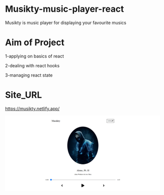 # Musikty-music-player-react

Musikty is music player for displaying your favourite musics

# Aim of Project

1-applying on basics of react 

2-dealing with react hooks

3-managing react state

# Site_URL

https://musikty.netlify.app/

![Alt text](./5.png) 
